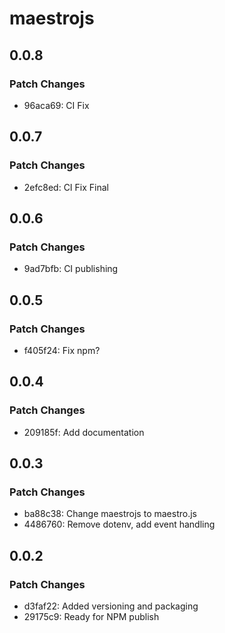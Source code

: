 # maestrojs

## 0.0.8

### Patch Changes

- 96aca69: CI Fix

## 0.0.7

### Patch Changes

- 2efc8ed: CI Fix Final

## 0.0.6

### Patch Changes

- 9ad7bfb: CI publishing

## 0.0.5

### Patch Changes

- f405f24: Fix npm?

## 0.0.4

### Patch Changes

- 209185f: Add documentation

## 0.0.3

### Patch Changes

- ba88c38: Change maestrojs to maestro.js
- 4486760: Remove dotenv, add event handling

## 0.0.2

### Patch Changes

- d3faf22: Added versioning and packaging
- 29175c9: Ready for NPM publish
